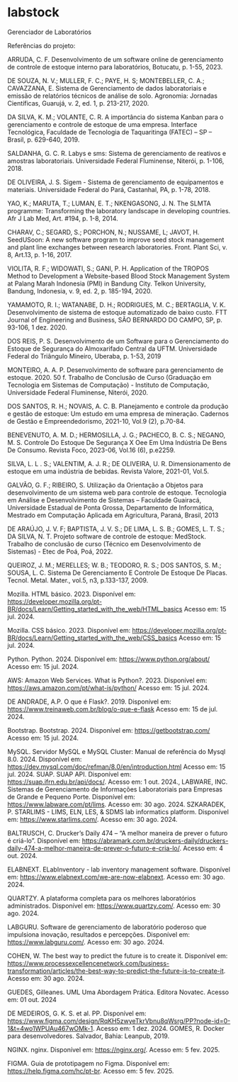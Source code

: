 # labstock
Gerenciador de Laboratórios

Referências do projeto:

ARRUDA, C. F. Desenvolvimento de um software online de gerenciamento de controle de estoque interno para laboratórios, Botucatu, p. 1-55, 2023.

DE SOUZA, N. V.; MULLER, F. C.; PAYE, H. S; MONTEBELLER, C. A.; CAVAZZANA, E. Sistema de Gerenciamento de dados laboratoriais e emissão de relatórios técnicos de análise de solo. Agronomia: Jornadas Científicas, Guarujá, v. 2, ed. 1, p. 213-217, 2020.

DA SILVA, K. M.; VOLANTE, C. R. A importância do sistema Kanban para o gerenciamento e controle de estoque de uma empresa. Interface Tecnológica, Faculdade de Tecnologia de Taquaritinga (FATEC) – SP – Brasil, p. 629-640, 2019.


SALDANHA, G. C. R. Labys e sms: Sistema de gerenciamento de reativos e amostras laboratoriais. Universidade Federal Fluminense, Niterói, p. 1-106, 2018.

DE OLIVEIRA, J. S. Sigem - Sistema de gerenciamento de equipamentos e materiais. Universidade Federal do Pará, Castanhal, PA, p. 1-78, 2018.

YAO, K.; MARUTA, T.; LUMAN, E. T.; NKENGASONG, J. N. The SLMTA programme: Transforming the laboratory landscape in developing countries. Afr J Lab Med, Art. #194, p. 1-8, 2014.

CHARAV, C.; SEGARD, S.; PORCHON, N.; NUSSAME, L; JAVOT, H. SeedUSoon: A new software program to improve seed stock management and plant line exchanges between research laboratories. Front. Plant Sci, v. 8,  Art.13, p. 1-16, 2017.

VIOLITA, R. F.; WIDOWATI, S.; GANI, P. H. Application of the TROPOS Method to Development a Website-based Blood Stock Management System at Palang Marah Indonesia (PMI) in Bandung City. Telkon University, Bandung, Indonesia, v. 9, ed. 2, p. 185-194, 2020.

YAMAMOTO, R. I.; WATANABE, D. H.; RODRIGUES, M. C.; BERTAGLIA, V. K. Desenvolvimento de sistema de estoque automatizado de baixo custo. FTT Journal of Engineering and Business, SÃO BERNARDO DO CAMPO, SP, p. 93-106, 1 dez. 2020.

DOS REIS, P. S. Desenvolvimento de um Software para o Gerenciamento do Estoque de Segurança do Almoxarifado Central da UFTM. Universidade Federal do Triângulo Mineiro, Uberaba, p. 1-53, 2019

MONTEIRO, A. A. P. Desenvolvimento de software para gerenciamento de estoque. 2020. 50 f. Trabalho de Conclusão de Curso (Graduação em Tecnologia em Sistemas de Computação) - Instituto de Computação, Universidade Federal Fluminense, Niterói, 2020.

DOS SANTOS, R. H.; NOVAIS, A. C. B. Planejamento e controle da produção e gestão de estoque: Um estudo em uma empresa de mineração. Cadernos de Gestão e Empreendedorismo, 2021-10, Vol.9 (2), p.70-84.

BENEVENUTO, A. M. D.; HERMOSILLA, J. G.; PACHECO, B. C. S.; NEGANO, M. S. Controle Do Estoque De Segurança X Oee Em Uma Indústria De Bens De Consumo. Revista Foco, 2023-06, Vol.16 (6), p.e2259.

SILVA, L. L . S.; VALENTIM, A. J. R.; DE OLIVEIRA, U. R. Dimensionamento de estoque em uma indústria de bebidas. Revista Valore, 2021-01, Vol.5.

GALVÃO, G. F.; RIBEIRO, S. Utilização da Orientação a Objetos para desenvolvimento de um sistema web para controle de estoque. Tecnologia em Análise e Desenvolvimento de Sistemas – Faculdade Guairacá, Universidade Estadual de Ponta Grossa, Departamento de Informática, Mestrado em Computação Aplicada em Agricultura, Paraná, Brasil, 2013

DE ARAÚJO, J. V. F; BAPTISTA, J. V. S.; DE LIMA, L. S. B.; GOMES, L. T. S.; DA SILVA, N. T. Projeto software de controle de estoque: MedStock. Trabalho de conclusão de curso (Técnico em Desenvolvimento de Sistemas) - Etec de Poá, Poá, 2022.

QUEIROZ, J. M.; MERELLES; W. B.; TEODORO, R. S.; DOS SANTOS, S. M.; SOUSA, L. C. Sistema De Gerenciamento E Controle De Estoque De Placas. Tecnol. Metal. Mater., vol.5, n3, p.133-137, 2009.

Mozilla. HTML básico. 2023. Disponível em: https://developer.mozilla.org/pt-BR/docs/Learn/Getting_started_with_the_web/HTML_basics  Acesso em: 15 jul. 2024.

Mozilla. CSS básico. 2023. Disponível em: https://developer.mozilla.org/pt-BR/docs/Learn/Getting_started_with_the_web/CSS_basics  Acesso em: 15 jul. 2024.

Python. Python. 2024. Disponível em: https://www.python.org/about/  Acesso em: 15 jul. 2024.

AWS: Amazon Web Services. What is Python?. 2023. Disponível em: https://aws.amazon.com/pt/what-is/python/  Acesso em: 15 jul. 2024.

DE ANDRADE, A.P. O que é Flask?. 2019. Disponível em: https://www.treinaweb.com.br/blog/o-que-e-flask  Acesso em: 15 de jul. 2024.

Bootstrap. Bootstrap. 2024. Disponível em: https://getbootstrap.com/ Acesso em: 15 jul. 2024.

MySQL. Servidor MySQL e MySQL Cluster: Manual de referência do Mysql 8.0. 2024. Disponível em: https://dev.mysql.com/doc/refman/8.0/en/introduction.html Acesso em: 15 jul. 2024.
SUAP. SUAP API. Disponível em: <https://suap.ifrn.edu.br/api/docs/>. Acesso em: 1 out. 2024.,
LABWARE, INC. Sistemas de Gerenciamento de Informações Laboratoriais para Empresas de Grande e Pequeno Porte. Disponível em: <https://www.labware.com/pt/lims>. Acesso em: 30 ago. 2024.
SZKARADEK, P. STARLIMS - LIMS, ELN, LES, & SDMS lab informatics platform. Disponível em: <https://www.starlims.com/>. Acesso em: 30 ago. 2024.

BALTRUSCH, C. Drucker’s Daily 474 – “A melhor maneira de prever o futuro é criá-lo”. Disponível em: <https://abramark.com.br/druckers-daily/druckers-daily-474-a-melhor-maneira-de-prever-o-futuro-e-cria-lo/>. Acesso em: 4 out. 2024.

ELABNEXT. ELabInventory - lab inventory management software. Disponível em: <https://www.elabnext.com/we-are-now-elabnext>. Acesso em: 30 ago. 2024.

QUARTZY. A plataforma completa para os melhores laboratórios administrados. Disponível em: <https://www.quartzy.com/>. Acesso em: 30 ago. 2024.

LABGURU. Software de gerenciamento de laboratório poderoso que impulsiona inovação, resultados e percepções. Disponível em: <https://www.labguru.com/>. Acesso em: 30 ago. 2024.

COHEN, W. The best way to predict the future is to create it. Disponível em: <https://www.processexcellencenetwork.com/business-transformation/articles/the-best-way-to-predict-the-future-is-to-create-it>. Acesso em: 30 ago. 2024.

GUEDES, Gilleanes. UML Uma Abordagem Prática. Editora Novatec. Acesso em: 01 out. 2024

DE MEDEIROS, G. K. S. et al. PP. Disponível em: <https://www.figma.com/design/RqKH5zwyeTkrVbnu8qWsrg/PP?node-id=0-1&t=4wo1WPUAu467wOMk-1>. Acesso em: 1 dez. 2024.
GOMES, R. Docker para desenvolvedores. Salvador, Bahia: Leanpub, 2019.

NGINX. nginx. Disponível em: <https://nginx.org/>. Acesso em: 5 fev. 2025.

FIGMA. Guia de prototipagem no Figma. Disponível em: <https://help.figma.com/hc/pt-br>. Acesso em: 5 fev. 2025.
